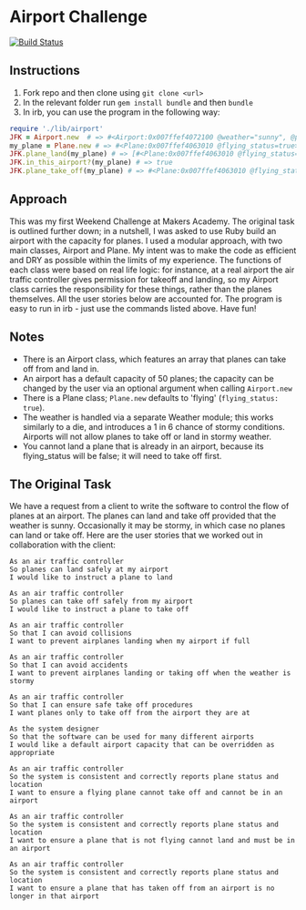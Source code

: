 Airport Challenge
=================

[![Build Status](https://travis-ci.org/makersacademy/airport_challenge.svg?branch=master)](https://travis-ci.org/makersacademy/airport_challenge)

Instructions
------------
1. Fork repo and then clone using `git clone <url>`
2. In the relevant folder run `gem install bundle` and then `bundle`
3. In irb, you can use the program in the following way:

```ruby
require './lib/airport'
JFK = Airport.new  # => #<Airport:0x007ffef4072100 @weather="sunny", @planes=[], @capacity=50>
my_plane = Plane.new # => #<Plane:0x007ffef4063010 @flying_status=true>
JFK.plane_land(my_plane) # => [#<Plane:0x007ffef4063010 @flying_status=false>]
JFK.in_this_airport?(my_plane) # => true
JFK.plane_take_off(my_plane) # => #<Plane:0x007ffef4063010 @flying_status=true>

```

Approach
--------
This was my first Weekend Challenge at Makers Academy. The original task is outlined further down; in a nutshell, I was asked to use Ruby build an airport with the capacity for planes. I used a modular approach, with two main classes, Airport and Plane. My intent was to make the code as efficient and DRY as possible within the limits of my experience. The functions of each class were based on real life logic: for instance, at a real airport the air traffic controller gives permission for takeoff and landing, so my Airport class carries the responsibility for these things, rather than the planes themselves. All the user stories below are accounted for. The program is easy to run in irb - just use the commands listed above. Have fun!

Notes
-----
* There is an Airport class, which features an array that planes can take off from and land in.
* An airport has a default capacity of 50 planes; the capacity can be changed by the user via an optional argument when calling `Airport.new`
* There is a Plane class; `Plane.new` defaults to 'flying' (`flying_status: true`).
* The weather is handled via a separate Weather module; this works similarly to a die, and introduces a 1 in 6 chance of stormy conditions. Airports will not allow planes to take off or land in stormy weather.
* You cannot land a plane that is already in an airport, because its flying_status will be false; it will need to take off first.

The Original Task
-----------------

We have a request from a client to write the software to control the flow of planes at an airport. The planes can land and take off provided that the weather is sunny. Occasionally it may be stormy, in which case no planes can land or take off.  Here are the user stories that we worked out in collaboration with the client:

```
As an air traffic controller
So planes can land safely at my airport
I would like to instruct a plane to land

As an air traffic controller
So planes can take off safely from my airport
I would like to instruct a plane to take off

As an air traffic controller
So that I can avoid collisions
I want to prevent airplanes landing when my airport if full

As an air traffic controller
So that I can avoid accidents
I want to prevent airplanes landing or taking off when the weather is stormy

As an air traffic controller
So that I can ensure safe take off procedures
I want planes only to take off from the airport they are at

As the system designer
So that the software can be used for many different airports
I would like a default airport capacity that can be overridden as appropriate

As an air traffic controller
So the system is consistent and correctly reports plane status and location
I want to ensure a flying plane cannot take off and cannot be in an airport

As an air traffic controller
So the system is consistent and correctly reports plane status and location
I want to ensure a plane that is not flying cannot land and must be in an airport

As an air traffic controller
So the system is consistent and correctly reports plane status and location
I want to ensure a plane that has taken off from an airport is no longer in that airport
```
